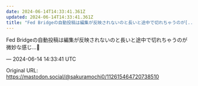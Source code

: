 ```yaml
---
date: 2024-06-14T14:33:41.361Z
updated: 2024-06-14T14:33:41.361Z
title: "Fed Bridgeの自動投稿は編集が反映されないのと長いと途中で切れちゃうのが[...]"
---
```


<p>Fed Bridgeの自動投稿は編集が反映されないのと長いと途中で切れちゃうのが微妙な感じ…🫥</p>

&mdash; 2024-06-14 14:33:41 UTC

Original URL: https://mastodon.social/@sakuramochi0/112615464720738510
